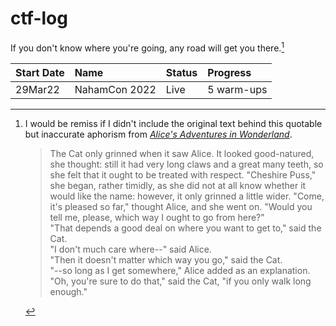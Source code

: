 # ctf-log
If you don't know where you're going, any road will get you there.[^1]

| Start Date | Name | Status | Progress |
| :--- | :--- | :--- | :--- |
|29Mar22| NahamCon 2022 | Live | 5 warm-ups |


[^1]: I would be remiss if I didn't include the original text behind this quotable but inaccurate aphorism from *[Alice's Adventures in Wonderland](https://www.cs.cmu.edu/~rgs/alice-VI.html)*.
    >   The Cat only grinned when it saw Alice. It looked good-natured, she thought: still it had very long claws and a great many teeth, so she felt that it ought to be treated with respect. "Cheshire Puss," she began, rather timidly, as she did not at all know whether it would like the name: however, it only grinned a little wider. "Come, it's pleased so far," thought Alice, and she went on. "Would you tell me, please, which way I ought to go from here?" \
  "That depends a good deal on where you want to get to," said the Cat. \
  "I don't much care where--" said Alice. \
  "Then it doesn't matter which way you go," said the Cat. \
  "--so long as I get somewhere," Alice added as an explanation. \
  "Oh, you're sure to do that," said the Cat, "if you only walk long enough."
